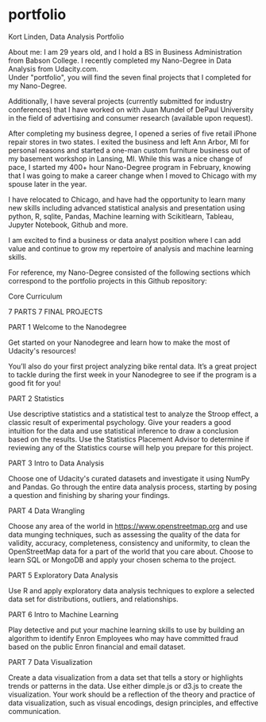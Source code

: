 # portfolio
Kort Linden, Data Analysis Portfolio

About me:
I am 29 years old, and I hold a BS in Business Administration from Babson College.
I recently completed my Nano-Degree in Data Analysis from Udacity.com.  
Under "portfolio", you will find the seven final projects that I
completed for my Nano-Degree.

Additionally, I have several projects (currently submitted for industry
conferences) that I have worked on with Juan Mundel of DePaul University in
the field of advertising and consumer research (available upon request).

After completing my business degree, I opened a series of five retail iPhone
repair stores in two states.  I exited the business and left Ann Arbor, MI for
personal reasons and started a one-man custom furniture business out of my
basement workshop in Lansing, MI. While this was a nice change of pace, I started
my 400+ hour Nano-Degree program in February, knowing that I was going to make
a career change when I moved to Chicago with my spouse later in the year.

I have relocated to Chicago, and have had the opportunity to learn many new
skills including advanced statistical analysis and presentation using
python, R, sqlite, Pandas, Machine learning with Scikitlearn, Tableau,
Jupyter Notebook, Github and more.

I am excited to find a business or data analyst position where I can add value
and continue to grow my repertoire of analysis and machine learning skills.

For reference, my Nano-Degree consisted of the following sections which
correspond to the portfolio projects in this Github repository:

Core Curriculum

7 PARTS
7 FINAL PROJECTS

PART 1
Welcome to the Nanodegree

Get started on your Nanodegree and learn how to make the most of Udacity's resources!

You’ll also do your first project analyzing bike rental data. It’s a great project to tackle during the first week in your Nanodegree to see if the program is a good fit for you!

PART 2
Statistics

Use descriptive statistics and a statistical test to analyze the Stroop effect, a classic result of experimental psychology. Give your readers a good intuition for the data and use statistical inference to draw a conclusion based on the results. Use the Statistics Placement Advisor to determine if reviewing any of the Statistics course will help you prepare for this project.

PART 3
Intro to Data Analysis

Choose one of Udacity's curated datasets and investigate it using NumPy and Pandas. Go through the entire data analysis process, starting by posing a question and finishing by sharing your findings.

PART 4
Data Wrangling

Choose any area of the world in https://www.openstreetmap.org and use data munging techniques, such as assessing the quality of the data for validity, accuracy, completeness, consistency and uniformity, to clean the OpenStreetMap data for a part of the world that you care about. Choose to learn SQL or MongoDB and apply your chosen schema to the project.

PART 5
Exploratory Data Analysis

Use R and apply exploratory data analysis techniques to explore a selected data set for distributions, outliers, and relationships.

PART 6
Intro to Machine Learning

Play detective and put your machine learning skills to use by building an algorithm to identify Enron Employees who may have committed fraud based on the public Enron financial and email dataset.

PART 7
Data Visualization

Create a data visualization from a data set that tells a story or highlights trends or patterns in the data. Use either dimple.js or d3.js to create the visualization. Your work should be a reflection of the theory and practice of data visualization, such as visual encodings, design principles, and effective communication.
